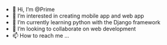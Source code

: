 - 👋 Hi, I’m @Prime
- 👀 I’m interested in creating mobile app and web app
- 🌱 I’m currently learning python with the Django framework
- 💞️ I’m looking to collaborate on web development
- 📫 How to reach me ...

<!---
PrimeWYP/PrimeWYP is a ✨ special ✨ repository because its `README.md` (this file) appears on your GitHub profile.
You can click the Preview link to take a look at your changes.
--->
